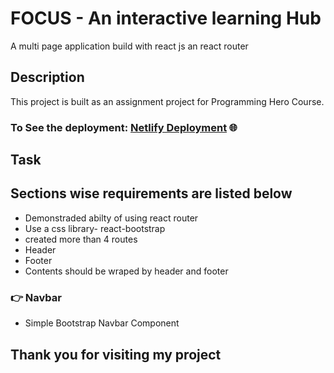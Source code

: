# FOCUS - An interactive learning Hub

A multi page application build with react js an react router

## Description

This project is built as an assignment project for Programming Hero Course.

### To See the deployment: [Netlify Deployment](https://epic-heyrovsky-22dae8.netlify.app/) 🌐

## Task

## Sections wise requirements are listed below

- Demonstraded abilty of using react router
- Use a css library- react-bootstrap
- created more than 4 routes
- Header
- Footer
- Contents should be wraped by header and footer

### 👉 Navbar

- Simple Bootstrap Navbar Component

## Thank you for visiting my project
